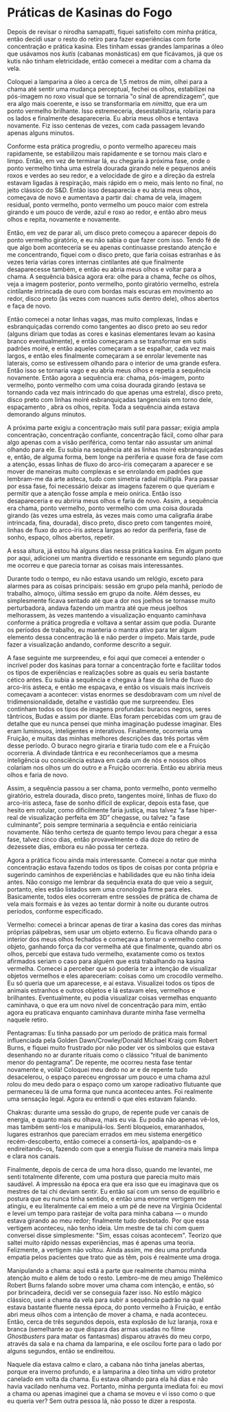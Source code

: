 # Práticas de Kasinas do Fogo

Depois de revisar o nirodha samapatti, fiquei satisfeito com minha prática, então decidi usar o resto do retiro para fazer experiências com forte concentração e prática kasina. Eles tinham essas grandes lamparinas a óleo que usávamos nos _kutis_ (cabanas monásticas) em que ficávamos, já que os kutis não tinham eletricidade, então comecei a meditar com a chama da vela.

Coloquei a lamparina a óleo a cerca de 1,5 metros de mim, olhei para a chama até sentir uma mudança perceptual, fechei os olhos, estabilizei na pós-imagem no roxo visual que se tornaria "o sinal de aprendizagem", que era algo mais coerente, e isso se transformaria em _nimitta_, que era um ponto vermelho brilhante. Isso estremeceria, desestabilizaria, rolaria para os lados e finalmente desapareceria. Eu abria meus olhos e tentava novamente. Fiz isso centenas de vezes, com cada passagem levando apenas alguns minutos.

Conforme esta prática progrediu, o ponto vermelho apareceu mais rapidamente, se estabilizou mais rapidamente e se tornou mais claro e limpo. Então, em vez de terminar lá, eu chegaria à próxima fase, onde o ponto vermelho tinha uma estrela dourada girando nele e pequenos anéis roxos e verdes ao seu redor, e a velocidade de giro e a direção da estrela estavam ligadas à respiração, mais rápido em o meio, mais lento no final, no jeito clássico do S&D. Então isso desaparecia e eu abria meus olhos, começava de novo e aumentava a partir daí: chama de vela, imagem residual, ponto vermelho, ponto vermelho um pouco maior com estrela girando e um pouco de verde, azul e roxo ao redor, e então abro meus olhos e repita, novamente e novamente.

Então, em vez de parar ali, um disco preto começou a aparecer depois do ponto vermelho giratório, e eu não sabia o que fazer com isso. Tendo fé de que algo bom aconteceria se eu apenas continuasse prestando atenção e me concentrando, fiquei com o disco preto, que faria coisas estranhas e às vezes teria várias cores internas cintilantes até que finalmente desaparecesse também, e então eu abria meus olhos e voltar para a chama. A sequência básica agora era: olhe para a chama, feche os olhos, veja a imagem posterior, ponto vermelho, ponto giratório vermelho, estrela cintilante intrincada de ouro com bordas mais escuras em movimento ao redor, disco preto (às vezes com nuances sutis dentro dele), olhos abertos e faça de novo.

Então comecei a notar linhas vagas, mas muito complexas, lindas e esbranquiçadas correndo como tangentes ao disco preto ao seu redor (alguns diriam que todas as cores e kasinas elementares levam ao kasina branco eventualmente), e então começaram a se transformar em sutis padrões moiré, e então aqueles começaram a se espalhar, cada vez mais largos, e então eles finalmente começaram a se enrolar levemente nas laterais, como se estivessem olhando para o interior de uma grande esfera. Então isso se tornaria vago e eu abria meus olhos e repetia a sequência novamente. Então agora a sequência era: chama, pós-imagem, ponto vermelho, ponto vermelho com uma coisa dourada girando (estava se tornando cada vez mais intrincado do que apenas uma estrela), disco preto, disco preto com linhas moiré esbranquiçadas tangenciais em torno dele, espaçamento , abra os olhos, repita. Toda a sequência ainda estava demorando alguns minutos.

A próxima parte exigiu a concentração mais sutil para passar; exigia ampla concentração, concentração confiante, concentração fácil, como olhar para algo apenas com a visão periférica, como tentar não assustar um animal olhando para ele. Eu subia na sequência até as linhas moiré esbranquiçadas e, então, de alguma forma, bem longe na periferia e quase fora de fase com a atenção, essas linhas de fluxo do arco-íris começaram a aparecer e se mover de maneiras muito complexas e se enrolando em padrões que lembram-me da arte asteca, tudo com simetria radial múltipla. Para passar por essa fase, foi necessário deixar as imagens fazerem o que queriam e permitir que a atenção fosse ampla e meio onírica. Então isso desapareceria e eu abriria meus olhos e faria de novo. Assim, a sequência era chama, ponto vermelho, ponto vermelho com uma coisa dourada girando (às vezes uma estrela, às vezes mais como uma caligrafia árabe intrincada, fina, dourada), disco preto, disco preto com tangentes moiré, linhas de fluxo do arco-íris asteca largas ao redor da periferia, fase de sonho, espaço, olhos abertos, repetir.

A essa altura, já estou há alguns dias nessa prática kasina. Em algum ponto por aqui, adicionei um mantra divertido e ressonante em segundo plano que me ocorreu e que parecia tornar as coisas mais interessantes.

Durante todo o tempo, eu não estava usando um relógio, exceto para alarmes para as coisas principais: sessão em grupo pela manhã, período de trabalho, almoço, última sessão em grupo da noite. Além desses, eu simplesmente ficava sentado até que a dor nos joelhos se tornasse muito perturbadora, andava fazendo um mantra até que meus joelhos melhorassem, às vezes mantendo a visualização enquanto caminhava conforme a prática progredia e voltava a sentar assim que podia. Durante os períodos de trabalho, eu manteria o mantra ativo para ter algum elemento dessa concentração lá e não perder o ímpeto. Mais tarde, pude fazer a visualização andando, conforme descrito a seguir.

A fase seguinte me surpreendeu, e foi aqui que comecei a entender o incrível poder dos kasinas para tornar a concentração forte e facilitar todos os tipos de experiências e realizações sobre as quais eu seria bastante cético antes. Eu subia a sequência e chegava à fase da linha de fluxo do arco-íris asteca, e então me espaçava, e então os visuais mais incríveis começavam a acontecer: vistas enormes se desdobravam com um nível de tridimensionalidade, detalhe e vastidão que me surpreendeu. Eles continham todos os tipos de imagens profundas: buracos negros, seres tântricos, Budas e assim por diante. Elas foram percebidas com um grau de detalhe que eu nunca pensei que minha imaginação pudesse imaginar. Eles eram luminosos, inteligentes e interativos. Finalmente, ocorreria uma Fruição, e muitas das minhas melhores descrições das três portas vêm desse período. O buraco negro giraria e tiraria tudo com ele e a Fruição ocorreria. A divindade tântrica e eu reconheceríamos que a mesma inteligência ou consciência estava em cada um de nós e nossos olhos colariam nos olhos um do outro e a Fruição ocorreria. Então eu abriria meus olhos e faria de novo.

Assim, a sequência passou a ser chama, ponto vermelho, ponto vermelho giratório, estrela dourada, disco preto, tangentes moiré, linhas de fluxo do arco-íris asteca, fase de sonho difícil de explicar, depois esta fase, que hesito em rotular, como dificilmente faria justiça, mas talvez “a fase hiper-real de visualização perfeita em 3D” chegasse, ou talvez “a fase culminante”, pois sempre terminaria a sequência e então reiniciaria novamente. Não tenho certeza de quanto tempo levou para chegar a essa fase, talvez cinco dias, então provavelmente o dia doze do retiro de dezessete dias, embora eu não possa ter certeza.

Agora a prática ficou ainda mais interessante. Comecei a notar que minha concentração estava fazendo todos os tipos de coisas por conta própria e sugerindo caminhos de experiências e habilidades que eu não tinha ideia antes. Não consigo me lembrar da sequência exata do que veio a seguir, portanto, eles estão listados sem uma cronologia firme para eles. Basicamente, todos eles ocorreram entre sessões de prática de chama de vela mais formais e às vezes ao tentar dormir à noite ou durante outros períodos, conforme especificado.

Vermelho: comecei a brincar apenas de tirar a kasina das cores das minhas próprias pálpebras, sem usar um objeto externo. Eu ficava olhando para o interior dos meus olhos fechados e começava a tomar o vermelho como objeto, ganhando força da cor vermelha até que finalmente, quando abri os olhos, percebi que estava tudo vermelho, exatamente como os textos afirmados seriam o caso para alguém que está trabalhando na kasina vermelha. Comecei a perceber que só poderia ter a intenção de visualizar objetos vermelhos e eles apareceriam: coisas como um crocodilo vermelho. Eu só queria que um aparecesse, e aí estava. Visualizei todos os tipos de animais estranhos e outros objetos e lá estavam eles, vermelhos e brilhantes. Eventualmente, eu podia visualizar coisas vermelhas enquanto caminhava, o que era um novo nível de concentração para mim, então agora eu praticava enquanto caminhava durante minha fase vermelha naquele retiro.

Pentagramas: Eu tinha passado por um período de prática mais formal influenciada pela Golden Dawn/Crowley/Donald Michael Kraig com Robert Burns, e fiquei muito frustrado por não poder ver os símbolos que estava desenhando no ar durante rituais como o clássico “ritual de banimento menor do pentagrama”. De repente, me ocorreu nesta fase tentar novamente e, voilà! Coloquei meu dedo no ar e de repente tudo desacelerou, o espaço pareceu engrossar um pouco e uma chama azul rolou do meu dedo para o espaço como um xarope radioativo flutuante que permaneceu lá de uma forma que nunca aconteceu antes. Foi realmente uma sensação legal. Agora eu entendi o que eles estavam falando.

Chakras: durante uma sessão do grupo, de repente pude ver canais de energia, e quanto mais eu olhava, mais eu via. Eu podia não apenas vê-los, mas também senti-los e manipulá-los. Senti bloqueios, emaranhados, lugares estranhos que pareciam errados em meu sistema energético recém-descoberto, então comecei a consertá-los, apalpando-os e endireitando-os, fazendo com que a energia fluísse de maneira mais limpa e clara nos canais.

Finalmente, depois de cerca de uma hora disso, quando me levantei, me senti totalmente diferente, com uma postura que parecia muito mais saudável. A impressão na época era que era isso que eu imaginava que os mestres de tai chi deviam sentir. Eu então saí com um senso de equilíbrio e postura que eu nunca tinha sentido, e então uma enorme vertigem me atingiu, e eu literalmente caí em meio a um pé de neve na Virgínia Ocidental e levei um tempo para rastejar de volta para minha cabana — o mundo estava girando ao meu redor; finalmente tudo desbotado. Por que essa vertigem aconteceu, não tenho ideia. Um mestre de tai chi com quem conversei disse simplesmente: "Sim, essas coisas acontecem". Teorizo ​​que saltei muito rápido nessas experiências, mas é apenas uma teoria. Felizmente, a vertigem não voltou. Ainda assim, me deu uma profunda empatia pelos pacientes que trato que as têm, pois é realmente uma droga.

Manipulando a chama: aqui está a parte que realmente chamou minha atenção muito e além de todo o resto. Lembro-me de meu amigo Thelêmico Robert Burns falando sobre mover uma chama com intenção, e então, só por brincadeira, decidi ver se conseguia fazer isso. No estilo mágico clássico, usei a chama da vela para subir a sequência padrão na qual estava bastante fluente nessa época, do ponto vermelho à Fruição, e então abri meus olhos com a intenção de mover a chama, e nada aconteceu. Então, cerca de três segundos depois, esta explosão de luz laranja, roxa e branca (semelhante ao que dispara das armas usadas no filme _Ghostbusters_ para matar os fantasmas) disparou através do meu corpo, através da sala e na chama da lamparina, e ele oscilou forte para o lado por alguns segundos, então se endireitou.

Naquele dia estava calmo e claro, a cabana não tinha janelas abertas, porque era inverno profundo, e a lamparina a óleo tinha um vidro protetor canelado em volta da chama. Eu estava olhando para ela há dias e não havia vacilado nenhuma vez. Portanto, minha pergunta imediata foi: eu movi a chama ou apenas imaginei que a chama se moveu e vi isso como o que eu queria ver? Sem outra pessoa lá, não posso te dizer a resposta.
